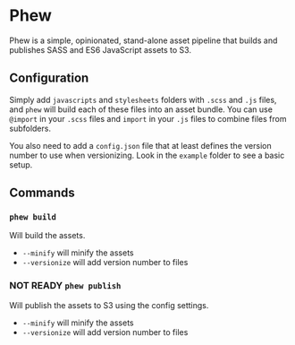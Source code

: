 # Phew

Phew is a simple, opinionated, stand-alone asset pipeline that builds and publishes SASS and ES6 JavaScript assets to S3.

## Configuration

Simply add `javascripts` and `stylesheets` folders with `.scss` and `.js` files, and `phew` will build each of these files into an asset bundle. You can use `@import` in your `.scss` files and `import` in your `.js` files to combine files from subfolders.

You also need to add a `config.json` file that at least defines the version number to use when versionizing. Look in the `example` folder to see a basic setup.

## Commands

### `phew build`

Will build the assets.

- `--minify` will minify the assets
- `--versionize` will add version number to files

### NOT READY `phew publish`

Will publish the assets to S3 using the config settings.

- `--minify` will minify the assets
- `--versionize` will add version number to files
